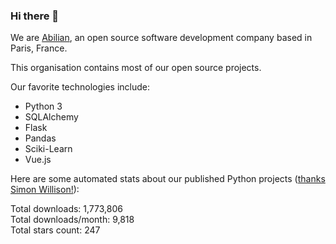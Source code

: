 ### Hi there 👋

We are [Abilian](https://abilian.com/), an open source software development company based in Paris, France.

This organisation contains most of our open source projects.

Our favorite technologies include:

- Python 3
- SQLAlchemy
- Flask
- Pandas
- Sciki-Learn
- Vue.js

Here are some automated stats about our published Python projects
([thanks Simon Willison!][sw-post]):

<!--marker-->
Total downloads: 1,773,806<br>
Total downloads/month: 9,818<br>
Total stars count: 247
<!--end-->

[sw-post]: https://simonwillison.net/2020/Jul/10/self-updating-profile-readme/